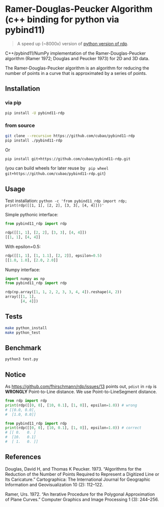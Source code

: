 # Ramer-Douglas-Peucker Algorithm (c++ binding for python via pybind11)

>   A speed up (~8000x) version of [python version of rdp](https://github.com/fhirschmann/rdp).

C++/pybind11/NumPy implementation of the Ramer-Douglas-Peucker algorithm (Ramer 1972; Douglas and Peucker 1973) for 2D and 3D data.

The Ramer-Douglas-Peucker algorithm is an algorithm for reducing the number of points in a curve that is approximated by a series of points.


## Installation

### via pip

```bash
pip install -U pybind11-rdp
```

### from source

```bash
git clone --recursive https://github.com/cubao/pybind11-rdp
pip install ./pybind11-rdp
```

Or

```bash
pip install git+https://github.com/cubao/pybind11-rdp.git
```

(you can build wheels for later reuse by ` pip wheel git+https://github.com/cubao/pybind11-rdp.git`)

## Usage

Test installation: `python -c 'from pybind11_rdp import rdp; print(rdp([[1, 1], [2, 2], [3, 3], [4, 4]]))'`

Simple pythonic interface:

```python
from pybind11_rdp import rdp

rdp([[1, 1], [2, 2], [3, 3], [4, 4]])
[[1, 1], [4, 4]]
```

With epsilon=0.5:

```python
rdp([[1, 1], [1, 1.1], [2, 2]], epsilon=0.5)
[[1.0, 1.0], [2.0, 2.0]]
```

Numpy interface:

```python
import numpy as np
from pybind11_rdp import rdp

rdp(np.array([1, 1, 2, 2, 3, 3, 4, 4]).reshape(4, 2))
array([[1, 1],
       [4, 4]])
```

## Tests

```bash
make python_install
make python_test
```

## Benchmark

```bash
python3 test.py
```

## Notice

As <https://github.com/fhirschmann/rdp/issues/13> points out, `pdist` in `rdp` is **WRONGLY** Point-to-Line distance.
We use Point-to-LineSegment distance.

```python
from rdp import rdp
print(rdp([[0, 0], [10, 0.1], [1, 0]], epsilon=1.0)) # wrong
# [[0.0, 0.0],
#  [1.0, 0.0]]

from pybind11_rdp import rdp
print(rdp([[0, 0], [10, 0.1], [1, 0]], epsilon=1.0)) # correct
# [[ 0.   0. ]
#  [10.   0.1]
#  [ 1.   0. ]]
```

## References

Douglas, David H, and Thomas K Peucker. 1973. “Algorithms for the Reduction of the Number of Points Required to Represent a Digitized Line or Its Caricature.” Cartographica: The International Journal for Geographic Information and Geovisualization 10 (2): 112–122.

Ramer, Urs. 1972. “An Iterative Procedure for the Polygonal Approximation of Plane Curves.” Computer Graphics and Image Processing 1 (3): 244–256.
